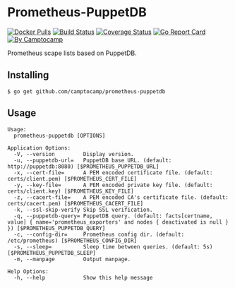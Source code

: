 Prometheus-PuppetDB
===================

[![Docker Pulls](https://img.shields.io/docker/pulls/camptocamp/prometheus-puppetdb.svg)](https://hub.docker.com/r/camptocamp/prometheus-puppetdb/)
[![Build Status](https://img.shields.io/travis/camptocamp/prometheus-puppetdb/master.svg)](https://travis-ci.org/camptocamp/prometheus-puppetdb)
[![Coverage Status](https://img.shields.io/coveralls/camptocamp/prometheus-puppetdb.svg)](https://coveralls.io/r/camptocamp/prometheus-puppetdb?branch=master)
[![Go Report Card](https://goreportcard.com/badge/github.com/camptocamp/prometheus-puppetdb)](https://goreportcard.com/report/github.com/camptocamp/prometheus-puppetdb)
[![By Camptocamp](https://img.shields.io/badge/by-camptocamp-fb7047.svg)](http://www.camptocamp.com)


Prometheus scape lists based on PuppetDB.


## Installing

```shell
$ go get github.com/camptocamp/prometheus-puppetdb
```

## Usage

```shell
Usage:
  prometheus-puppetdb [OPTIONS]

Application Options:
  -V, --version         Display version.
  -u, --puppetdb-url=   PuppetDB base URL. (default: http://puppetdb:8080) [$PROMETHEUS_PUPPETDB_URL]
  -x, --cert-file=      A PEM encoded certificate file. (default: certs/client.pem) [$PROMETHEUS_CERT_FILE]
  -y, --key-file=       A PEM encoded private key file. (default: certs/client.key) [$PROMETHEUS_KEY_FILE]
  -z, --cacert-file=    A PEM encoded CA's certificate file. (default: certs/cacert.pem) [$PROMETHEUS_CACERT_FILE]
  -k, --ssl-skip-verify Skip SSL verification.
  -q, --puppetdb-query= PuppetDB query. (default: facts[certname, value] { name='prometheus_exporters' and nodes { deactivated is null } }) [$PROMETHEUS_PUPPETDB_QUERY]
  -c, --config-dir=     Prometheus config dir. (default: /etc/prometheus) [$PROMETHEUS_CONFIG_DIR]
  -s, --sleep=          Sleep time between queries. (default: 5s) [$PROMETHEUS_PUPPETDB_SLEEP]
  -m, --manpage         Output manpage.

Help Options:
  -h, --help            Show this help message
```
